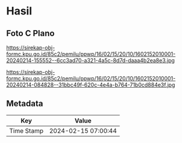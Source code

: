 # Hasil

## Foto C Plano

https://sirekap-obj-formc.kpu.go.id/85c2/pemilu/ppwp/16/02/15/20/10/1602152010001-20240214-155552--6cc3ad70-a321-4a5c-8d7d-daaa4b2ea8e3.jpg

https://sirekap-obj-formc.kpu.go.id/85c2/pemilu/ppwp/16/02/15/20/10/1602152010001-20240214-084828--31bbc49f-620c-4e4a-b764-71b0cd884e3f.jpg


## Metadata

| Key        | Value               |
| ---------- | ------------------- |
| Time Stamp | 2024-02-15 07:00:44 |



